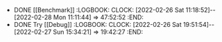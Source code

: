 - DONE [[Benchmark]]
  :LOGBOOK:
  CLOCK: [2022-02-26 Sat 11:18:52]--[2022-02-28 Mon 11:11:44] =>  47:52:52
  :END:
- DONE Try [[Debug]]
  :LOGBOOK:
  CLOCK: [2022-02-26 Sat 19:51:54]--[2022-02-27 Sun 15:34:21] =>  19:42:27
  :END:
